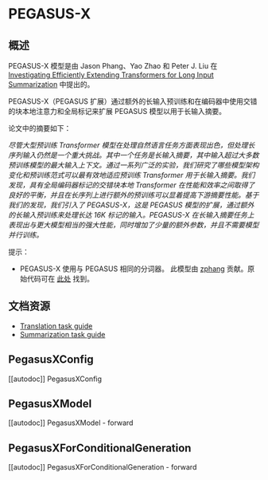 <!-- 版权所有 2022 年 HuggingFace 团队保留所有权利。
根据 Apache 许可证第 2.0 版（“许可证”）获得许可；除非符合许可证的要求，否则您不得使用本文件。您可以在以下位置获取许可证的副本：
http://www.apache.org/licenses/LICENSE-2.0
除非适用法律要求或书面同意，根据许可证分发的软件以“原样”分发，不附带任何明示或暗示的担保或条件。请查看许可证以获得特定语言下的权限和限制。请注意，此文件是 Markdown 格式，但包含特定于我们的文档生成器（类似于 MDX）的语法，可能无法正确地在您的 Markdown 查看器中呈现。
⚠️请注意，此文件是 Markdown 格式，但包含特定于我们的文档生成器（类似于 MDX）的语法，可能无法正确地在您的 Markdown 查看器中呈现。请注意，此文件是 Markdown 格式，但包含特定于我们的文档生成器（类似于 MDX）的语法，可能无法正确地在您的 Markdown 查看器中呈现。
-->
# PEGASUS-X

## 概述

PEGASUS-X 模型是由 Jason Phang、Yao Zhao 和 Peter J. Liu 在 [Investigating Efficiently Extending Transformers for Long Input Summarization](https://arxiv.org/abs/2208.04347) 中提出的。

PEGASUS-X（PEGASUS 扩展）通过额外的长输入预训练和在编码器中使用交错的块本地注意力和全局标记来扩展 PEGASUS 模型以用于长输入摘要。

论文中的摘要如下：

*尽管大型预训练 Transformer 模型在处理自然语言任务方面表现出色，但处理长序列输入仍然是一个重大挑战。其中一个任务是长输入摘要，其中输入超过大多数预训练模型的最大输入上下文。通过一系列广泛的实验，我们研究了哪些模型架构变化和预训练范式可以最有效地适应预训练 Transformer 用于长输入摘要。我们发现，具有全局编码器标记的交错块本地 Transformer 在性能和效率之间取得了良好的平衡，并且在长序列上进行额外的预训练可以显着提高下游摘要性能。基于我们的发现，我们引入了 PEGASUS-X，这是 PEGASUS 模型的扩展，通过额外的长输入预训练来处理长达 16K 标记的输入。PEGASUS-X 在长输入摘要任务上表现出与更大模型相当的强大性能，同时增加了少量的额外参数，并且不需要模型并行训练。*

提示：

* PEGASUS-X 使用与 PEGASUS 相同的分词器。
此模型由 [zphang](<https://huggingface.co/zphang>) 贡献。原始代码可在 [此处](https://github.com/google-research/pegasus) 找到。

## 文档资源

- [Translation task guide](../tasks/translation)
- [Summarization task guide](../tasks/summarization)

## PegasusXConfig

[[autodoc]] PegasusXConfig


## PegasusXModel

[[autodoc]] PegasusXModel
    - forward


## PegasusXForConditionalGeneration

[[autodoc]] PegasusXForConditionalGeneration
    - forward
